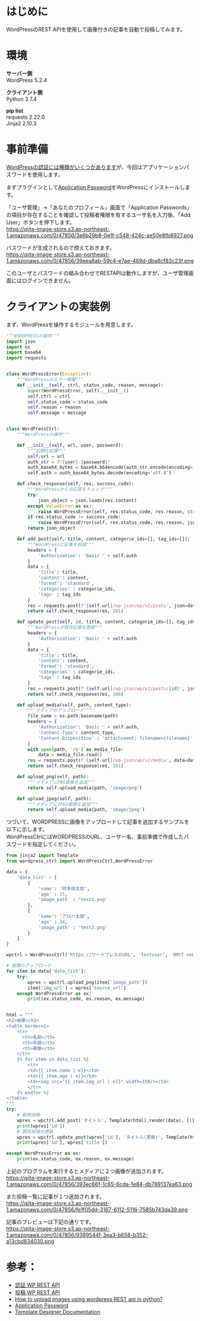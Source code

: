 # はじめに  
WordPressのREST APIを使用して画像付きの記事を自動で投稿してみます。  
  
# 環境  
**サーバー側**  
WordPress 5.2.4   
  
**クライアント側**  
Python 3.7.4  
  
**pip list**  
requests  2.22.0  
Jinja2    2.10.3  
  
# 事前準備  
[WordPressの認証には種類がいくつかあります](http://ja.wp-api.org/guide/authentication/)が、今回はアプリケーションパスワードを使用します。  
  
まずプラグインとして[Application Password](https://ja.wordpress.org/plugins/application-passwords/)をWordPressにインストールします。  
  
「ユーザ管理」→「あなたのプロフィール」画面で「Application Passwords」の項目が存在することを確認して投稿者権限を有するユーザ名を入力後、「Add User」ボタンを押下します。  
https://qiita-image-store.s3.ap-northeast-1.amazonaws.com/0/47856/3a6b29b8-0e1f-c548-424c-ae50e8fb8927.png  
  
パスワードが生成されるので控えておきます。  
https://qiita-image-store.s3.ap-northeast-1.amazonaws.com/0/47856/39eea8ab-59c4-e7ae-469d-dba8cf83c23f.png  
  
  
このユーザとパスワードの組み合わせでRESTAPIは動作しますが、ユーザ管理画面にはログインできません。  
  
# クライアントの実装例  
まず、WordPressを操作するモジュールを用意します。  
  
```python:wordpress_ctrl.py
"""WORDPRESSの操作"""
import json
import os
import base64
import requests


class WordPressError(Exception):
    """WordPressのエラー情報"""
    def __init__(self, ctrl, status_code, reason, message):
        super(WordPressError, self).__init__()
        self.ctrl = ctrl
        self.status_code = status_code
        self.reason = reason
        self.message = message


class WordPressCtrl:
    """WordPressの操作"""

    def __init__(self, url, user, password):
        """初期化処理"""
        self.url = url
        auth_str = f"{user}:{password}"
        auth_base64_bytes = base64.b64encode(auth_str.encode(encoding='utf-8'))
        self.auth = auth_base64_bytes.decode(encoding='utf-8')

    def check_response(self, res, success_code):
        """WordPressからの応答をチェック"""
        try:
            json_object = json.loads(res.content)
        except ValueError as ex:
            raise WordPressError(self, res.status_code, res.reason, str(ex))
        if res.status_code != success_code:
            raise WordPressError(self, res.status_code, res.reason, json_object['message'])
        return json_object

    def add_post(self, title, content, categorie_ids=[], tag_ids=[]):
        """WordPressに記事を投稿"""
        headers = {
            'Authorization': 'Basic ' + self.auth
        }
        data = {
            'title': title,
            'content': content,
            'format': 'standard',
            'categories' : categorie_ids,
            'tags' : tag_ids
        }
        res = requests.post(f'{self.url}/wp-json/wp/v2/posts', json=data, headers=headers)
        return self.check_response(res, 201)

    def update_post(self, id, title, content, categorie_ids=[], tag_ids=[]):
        """WordPressの既存記事を更新"""
        headers = {
            'Authorization': 'Basic ' + self.auth
        }
        data = {
            'title': title,
            'content': content,
            'format': 'standard',
            'categories' : categorie_ids,
            'tags' : tag_ids
        }
        res = requests.post(f'{self.url}/wp-json/wp/v2/posts/{id}', json=data, headers=headers)
        return self.check_response(res, 200)

    def upload_media(self, path, content_type):
        """メディアのアップロード"""
        file_name = os.path.basename(path)
        headers = {
            'Authorization': 'Basic ' + self.auth,
            'Content-Type': content_type,
            'Content-Disposition' : 'attachiment; filename={filename}'.format(filename=file_name)
        }
        with open(path, 'rb') as media_file:
            data = media_file.read()
        res = requests.post(f'{self.url}/wp-json/wp/v2/media', data=data, headers=headers)
        return self.check_response(res, 201)

    def upload_png(self, path):
        """メディアにPNG画像を追加"""
        return self.upload_media(path, 'image/png')

    def upload_jpeg(self, path):
        """メディアにJPEG画像を追加"""
        return self.upload_media(path, 'image/jpeg')

```  
  
つづいて、WORDPRESSに画像をアップロードして記事を追加するサンプルを以下に示します。  
WordPressCtrlにはWORDPRESSのURL、ユーザー名、事前準備で作成したパスワードを指定してください。  
  
```python
from jinja2 import Template
from wordpress_ctrl import WordPressCtrl,WordPressError

data = {
    'data_list' : [
        { 
            'name': '阿多田太郎',
            'age' : 15,
            'image_path' : 'test1.png'
        },
        { 
            'name': 'アロハ太郎',
            'age' : 34,
            'image_path' : 'test2.png'
        }
    ]
}

wpctrl = WordPressCtrl('https://ワードプレスのURL', 'testuser', '0MYT veLA n0jK ABcE wnKB dcpD')

# 画像のアップロード
for item in data['data_list']:
    try:
        wpres = wpctrl.upload_png(item['image_path'])
        item['img_url'] = wpres['source_url']
    except WordPressError as ex:
        print(ex.status_code, ex.reason, ex.message)


html = """
<h2>結果</h2>
<table border=1>
    <tr>
      <th>名前</th>
      <th>年齢</th>
      <th>画像</th>
    </tr>
    {% for item in data_list %}
        <tr>
        <td>{{ item.name | e}}</td>
        <td>{{ item.age | e}}</td>
        <td><img src="{{ item.img_url | e}}" width=150/></td>
        </tr>
    {% endfor %}
</table>
"""
try:
    # 新規投稿
    wpres = wpctrl.add_post('タイトル', Template(html).render(data), [1], [3])
    print(wpres['id'])
    # 既存投稿の更新
    wpres = wpctrl.update_post(wpres['id'], 'タイトル(更新)', Template(html).render(data), [1,2], [3,4])
    print(wpres['id'], wpres['title'])

except WordPressError as ex:
    print(ex.status_code, ex.reason, ex.message)

```  
  
上記のプログラムを実行するとメディアに２つ画像が追加されます。  
https://qiita-image-store.s3.ap-northeast-1.amazonaws.com/0/47856/393ec66f-1c65-6cda-1e84-db789137ea63.png  
  
また投稿一覧に記事が１つ追加されます。  
https://qiita-image-store.s3.ap-northeast-1.amazonaws.com/0/47856/fe1f05dd-3167-6112-5116-7585b743da39.png  
  
記事のプレビューは下記の通りです。  
https://qiita-image-store.s3.ap-northeast-1.amazonaws.com/0/47856/9389544f-3ea3-b658-b352-a13cbd834030.png  
  
  
  
# 参考：  
  
 - [認証 WP REST API](http://ja.wp-api.org/guide/authentication/)  
 - [投稿 WP REST API](http://ja.wp-api.org/reference/posts/)  
 - [How to upload images using wordpress REST api in python?](https://stackoverflow.com/questions/43915184/how-to-upload-images-using-wordpress-rest-api-in-python)  
 - [Application Password](https://ja.wordpress.org/plugins/application-passwords/)  
 - [Template Designer Documentation](https://jinja.palletsprojects.com/en/2.10.x/templates/)  
